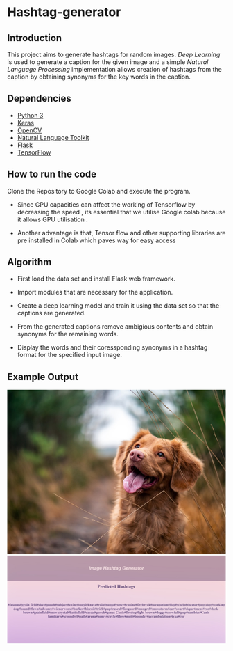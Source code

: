 # Hashtag-generator


## Introduction

This project aims to generate hashtags for random images. *Deep Learning* is used to generate a caption for the given image and a simple *Natural Language Processing* implementation allows creation of hashtags from the caption by obtaining synonyms for the key words in the caption.

## Dependencies

*  [Python 3](https://www.python.org/)
*  [Keras](https://keras.io/)
*  [OpenCV](https://opencv.org/)
*  [Natural Language Toolkit](https://www.nltk.org/)
*  [Flask](https://flask.palletsprojects.com/en/2.0.x/)
*  [TensorFlow](https://www.tensorflow.org/install/pip)

    
## How to run the code
Clone the Repository to Google Colab and execute the program.

* Since GPU capacities can affect the working of Tensorflow by decreasing the speed , its essential that we utilise Google colab because it allows GPU utilisation .

* Another advantage is that, Tensor flow and other supporting libraries are pre installed in Colab which paves way for easy access

## Algorithm

* First load the data set and install Flask web framework.

* Import modules that are necessary for the application.

* Create a deep learning model and train it using the data set so that the captions are generated.

* From the generated captions remove ambigious contents and obtain synonyms for the remaining words.

* Display the words and their coressponding synonyms in a hashtag format for the specified input image. 

## Example Output

![Sample Image](https://github.com/sriroopar/Hashtag-generator/blob/main/static/photo-1544568100-847a948585b9.jfif)
![Output](https://github.com/sriroopar/Hashtag-generator/blob/main/static/SharedScreenshot.jpg)




